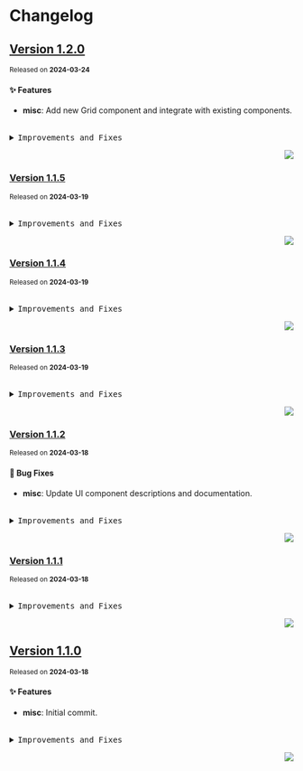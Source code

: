 <a name="readme-top"></a>

# Changelog

## [Version 1.2.0](https://github.com/arietta-studio/arietta-ui/compare/v1.1.5...v1.2.0)

<sup>Released on **2024-03-24**</sup>

#### ✨ Features

- **misc**: Add new Grid component and integrate with existing components.

<br/>

<details>
<summary><kbd>Improvements and Fixes</kbd></summary>

#### What's improved

- **misc**: Add new Grid component and integrate with existing components ([be4d312](https://github.com/arietta-studio/arietta-ui/commit/be4d312))

</details>

<div align="right">

[![](https://img.shields.io/badge/-BACK_TO_TOP-151515?style=flat-square)](#readme-top)

</div>

### [Version 1.1.5](https://github.com/arietta-studio/arietta-ui/compare/v1.1.4...v1.1.5)

<sup>Released on **2024-03-19**</sup>

<br/>

<details>
<summary><kbd>Improvements and Fixes</kbd></summary>

</details>

<div align="right">

[![](https://img.shields.io/badge/-BACK_TO_TOP-151515?style=flat-square)](#readme-top)

</div>

### [Version 1.1.4](https://github.com/arietta-studio/arietta-ui/compare/v1.1.3...v1.1.4)

<sup>Released on **2024-03-19**</sup>

<br/>

<details>
<summary><kbd>Improvements and Fixes</kbd></summary>

</details>

<div align="right">

[![](https://img.shields.io/badge/-BACK_TO_TOP-151515?style=flat-square)](#readme-top)

</div>

### [Version 1.1.3](https://github.com/arietta-studio/arietta-ui/compare/v1.1.2...v1.1.3)

<sup>Released on **2024-03-19**</sup>

<br/>

<details>
<summary><kbd>Improvements and Fixes</kbd></summary>

</details>

<div align="right">

[![](https://img.shields.io/badge/-BACK_TO_TOP-151515?style=flat-square)](#readme-top)

</div>

### [Version 1.1.2](https://github.com/arietta-studio/arietta-ui/compare/v1.1.1...v1.1.2)

<sup>Released on **2024-03-18**</sup>

#### 🐛 Bug Fixes

- **misc**: Update UI component descriptions and documentation.

<br/>

<details>
<summary><kbd>Improvements and Fixes</kbd></summary>

#### What's fixed

- **misc**: Update UI component descriptions and documentation ([9678a8d](https://github.com/arietta-studio/arietta-ui/commit/9678a8d))

</details>

<div align="right">

[![](https://img.shields.io/badge/-BACK_TO_TOP-151515?style=flat-square)](#readme-top)

</div>

### [Version 1.1.1](https://github.com/arietta-studio/arietta-ui/compare/v1.1.0...v1.1.1)

<sup>Released on **2024-03-18**</sup>

<br/>

<details>
<summary><kbd>Improvements and Fixes</kbd></summary>

</details>

<div align="right">

[![](https://img.shields.io/badge/-BACK_TO_TOP-151515?style=flat-square)](#readme-top)

</div>

## [Version 1.1.0](https://github.com/arietta-studio/arietta-ui/compare/v1.0.0...v1.1.0)

<sup>Released on **2024-03-18**</sup>

#### ✨ Features

- **misc**: Initial commit.

<br/>

<details>
<summary><kbd>Improvements and Fixes</kbd></summary>

#### What's improved

- **misc**: Initial commit ([14b58d9](https://github.com/arietta-studio/arietta-ui/commit/14b58d9))

</details>

<div align="right">

[![](https://img.shields.io/badge/-BACK_TO_TOP-151515?style=flat-square)](#readme-top)

</div>
